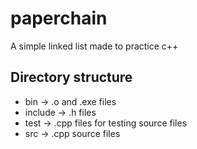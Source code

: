 # paperchain
A simple linked list made to practice c++

## Directory structure
* bin -> .o and .exe files
* include -> .h files
* test -> .cpp files for testing source files
* src -> .cpp source files